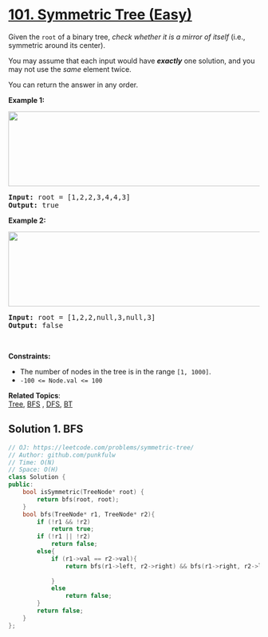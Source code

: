 # [101. Symmetric Tree (Easy)](https://leetcode.com/problems/symmetric-tree/)

<p>Given the <code>root</code> of a binary tree, <em>check whether it is a mirror of itself </em>(i.e., symmetric around its center).</p>

<p>You may assume that each input would have <strong><em>exactly</em></strong> one solution, and you may not use the <em>same</em> element twice.</p>

<p>You can return the answer in any order. </p>

<p><strong>Example 1:</strong></p>
<img alt="" src="https://assets.leetcode.com/uploads/2021/02/19/symtree1.jpg" style="width: 600px; height: 150px;">
<pre>
<strong>Input:</strong> root = [1,2,2,3,4,4,3]
<strong>Output:</strong> true
</pre>

<p><strong>Example 2:</strong></p>
<img alt="" src="https://assets.leetcode.com/uploads/2021/02/19/symtree2.jpg" style="width: 600px; height: 150px;">
<pre>
<strong>Input:</strong> root = [1,2,2,null,3,null,3]
<strong>Output:</strong> false
</pre>




<p>&nbsp;</p>
<p><strong>Constraints:</strong></p>

<ul>
  <li>The number of nodes in the tree is in the range <code>[1, 1000]</code>.</li>
  <li><code>-100 &lt;= Node.val &lt;= 100</code></li>
</ul>


**Related Topics**:  
[Tree](https://leetcode.com/tag/tree/), [BFS](https://leetcode.com/tag/breadth-first-search/)
, [DFS](https://leetcode.com/tag/depth-first-search/), [BT](https://leetcode.com/tag/binary-tree/)


## Solution 1. BFS

```cpp
// OJ: https://leetcode.com/problems/symmetric-tree/
// Author: github.com/punkfulw
// Time: O(N)
// Space: O(H)
class Solution {
public:
    bool isSymmetric(TreeNode* root) {
        return bfs(root, root);
    }
    bool bfs(TreeNode* r1, TreeNode* r2){
        if (!r1 && !r2)
            return true;
        if (!r1 || !r2)
            return false;
        else{
            if (r1->val == r2->val){
                return bfs(r1->left, r2->right) && bfs(r1->right, r2->left);
                
            }
            else
                return false;
        }
        return false;
    }
};
```
